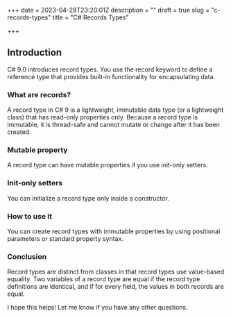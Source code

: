+++
date = 2023-04-28T23:20:01Z
description = ""
draft = true
slug = "c-records-types"
title = "C# Records Types"

+++


## Introduction

C# 9.0 introduces record types. You use the record keyword to define a reference type that provides built-in functionality for encapsulating data.

### What are records?

A record type in C# 9 is a lightweight, immutable data type (or a lightweight class) that has read-only properties only. Because a record type is immutable, it is thread-safe and cannot mutate or change after it has been created.

### Mutable property

A record type can have mutable properties if you use init-only setters.

### Init-only setters

You can initialize a record type only inside a constructor.

### How to use it

You can create record types with immutable properties by using positional parameters or standard property syntax.

### Conclusion

Record types are distinct from classes in that record types use value-based equality. Two variables of a record type are equal if the record type definitions are identical, and if for every field, the values in both records are equal.

I hope this helps! Let me know if you have any other questions.

